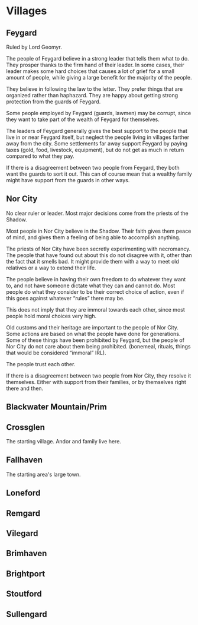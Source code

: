 # Villages

## Feygard

Ruled by Lord Geomyr.

The people of Feygard believe in a strong leader that tells them what to do. They prosper thanks to the firm hand of their leader. In some cases, their leader makes some hard choices that causes a lot of grief for a small amount of people, while giving a large benefit for the majority of the people.

They believe in following the law to the letter. They prefer things that are organized rather than haphazard. They are happy about getting strong protection from the guards of Feygard.

Some people employed by Feygard \(guards, lawmen\) may be corrupt, since they want to take part of the wealth of Feygard for themselves.

The leaders of Feygard generally gives the best support to the people that live in or near Feygard itself, but neglect the people living in villages farther away from the city. Some settlements far away support Feygard by paying taxes \(gold, food, livestock, equipment\), but do not get as much in return compared to what they pay.

If there is a disagreement between two people from Feygard, they both want the guards to sort it out. This can of course mean that a wealthy family might have support from the guards in other ways.

## Nor City

No clear ruler or leader. Most major decisions come from the priests of the Shadow.

Most people in Nor City believe in the Shadow. Their faith gives them peace of mind, and gives them a feeling of being able to accomplish anything.

The priests of Nor City have been secretly experimenting with necromancy. The people that have found out about this do not disagree with it, other than the fact that it smells bad. It might provide them with a way to meet old relatives or a way to extend their life.

The people believe in having their own freedom to do whatever they want to, and not have someone dictate what they can and cannot do. Most people do what they consider to be their correct choice of action, even if this goes against whatever “rules” there may be.

This does not imply that they are immoral towards each other, since most people hold moral choices very high.

Old customs and their heritage are important to the people of Nor City. Some actions are based on what the people have done for generations. Some of these things have been prohibited by Feygard, but the people of Nor City do not care about them being prohibited. \(bonemeal, rituals, things that would be considered “immoral” IRL\).

The people trust each other.

If there is a disagreement between two people from Nor City, they resolve it themselves. Either with support from their families, or by themselves right there and then.

## Blackwater Mountain/Prim

## Crossglen

The starting village. Andor and family live here.

## Fallhaven

The starting area's large town.

## Loneford

## Remgard

## Vilegard

## Brimhaven

## Brightport

## Stoutford

## Sullengard



